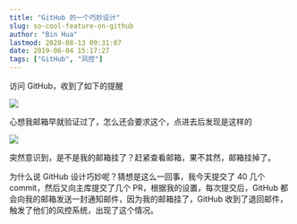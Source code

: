 ```yaml
---
title: "GitHub 的一个巧妙设计"
slug: so-cool-feature-on-github
author: "Bin Hua"
lastmod: 2020-08-13 09:31:07
date: 2019-06-04 15:17:27
tags: ["GitHub", "风控"]
---
```


访问 GitHub，收到了如下的提醒

![](/imgs/so-cool-feature-on-github-01.png)

心想我邮箱早就验证过了，怎么还会要求这个，点进去后发现是这样的

![](/imgs/so-cool-feature-on-github-02.png)

突然意识到，是不是我的邮箱挂了？赶紧查看邮箱，果不其然，邮箱挂掉了。

为什么说 GitHub 设计巧妙呢？猜想是这么一回事，我今天提交了 40 几个 commit，然后又向主库提交了几个 PR，根据我的设置，每次提交后，GitHub 都会向我的邮箱发送一封通知邮件，因为我的邮箱挂了，GitHub 收到了退回邮件，触发了他们的风控系统，出现了这个情况。